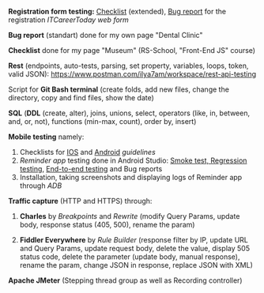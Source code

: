**Registration form testing:** [Checklist](https://docs.google.com/spreadsheets/d/1qJnvanNQyvdgK9VbdKLJRN__sP_xyHEwWXZF1vwmr7E/edit#gid=0) (extended), [Bug report](https://docs.google.com/spreadsheets/d/1qJnvanNQyvdgK9VbdKLJRN__sP_xyHEwWXZF1vwmr7E/edit#gid=678321474) for the registration *ITCareerToday web form*

**Bug report** (standart) done for my own page "Dental Clinic"

**Checklist** done for my page "Museum" (RS-School, "Front-End JS" course)

**Rest** (endpoints, auto-tests, parsing, set property, variables, loops, token, valid JSON): https://www.postman.com/ilya7am/workspace/rest-api-testing 

Script for **Git Bash terminal** (create folds, add new files, change the directory, copy and find files, show the date)

**SQL** (**DDL** (create, alter), joins, unions, select, operators (like, in, between, and, or, not), functions (min-max, count), order by, insert) 

**Mobile testing** namely:
1. Checklists for [IOS](https://docs.google.com/spreadsheets/d/1_apA3vfzOpoUwxWh6M4kP7j3414XBQ6L9j-lQzhq9tA/edit?usp=sharing) and [Android](https://docs.google.com/spreadsheets/d/1_apA3vfzOpoUwxWh6M4kP7j3414XBQ6L9j-lQzhq9tA/edit#gid=529235356) *guidelines*
2. *Reminder app* testing done in Android Studio: [Smoke test, Regression testing](https://docs.google.com/spreadsheets/d/1flG9PAg1K_5ViZI81hyKomD0_H9HNYd6K6iXUmVG2lQ/edit#gid=0), [End-to-end testing](https://docs.google.com/spreadsheets/d/1flG9PAg1K_5ViZI81hyKomD0_H9HNYd6K6iXUmVG2lQ/edit#gid=428249171) and Bug reports
3. Installation, taking screenshots and displaying logs of Reminder app through *ADB* 

**Traffic capture** (HTTP and HTTPS) through:
1. **Charles** by *Breakpoints* and *Rewrite* (modify Query Params, update body, response status (405, 500), rename the param)

2. **Fiddler Everywhere** by *Rule Builder* (response filter by IP, update URL and Query Params, update request body, delete the value, display 505 status code, delete the parameter (update body, manual response), rename the param, change JSON in response, replace JSON with XML)

**Apache JMeter** (Stepping thread group as well as Recording controller)